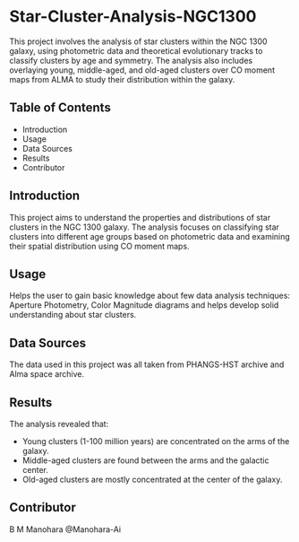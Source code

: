 # Star-Cluster-Analysis-NGC1300

This project involves the analysis of star clusters within the NGC 1300 galaxy, using photometric data and theoretical evolutionary tracks to classify clusters by age and symmetry. The analysis also includes overlaying young, middle-aged, and old-aged clusters over CO moment maps from ALMA to study their distribution within the galaxy.

## Table of Contents

- Introduction
- Usage
- Data Sources
- Results
- Contributor

## Introduction

This project aims to understand the properties and distributions of star clusters in the NGC 1300 galaxy. The analysis focuses on classifying star clusters into different age groups based on photometric data and examining their spatial distribution using CO moment maps.

## Usage

Helps the user to gain basic knowledge about few data analysis techniques: Aperture Photometry, Color Magnitude diagrams and helps develop solid understanding about star clusters.

## Data Sources

The data used in this project was all taken from PHANGS-HST archive and Alma space archive.

## Results

The analysis revealed that:

- Young clusters (1-100 million years) are concentrated on the arms of the galaxy.
- Middle-aged clusters are found between the arms and the galactic center.
- Old-aged clusters are mostly concentrated at the center of the galaxy.

## Contributor
B M Manohara @Manohara-Ai
